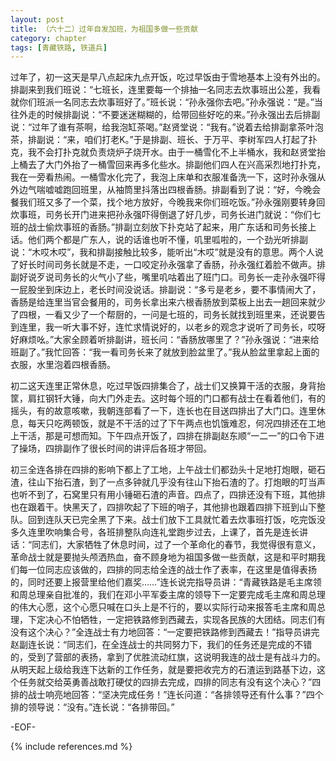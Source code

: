 ```yaml
---
layout: post
title: （六十二）过年自发加班，为祖国多做一些贡献
category: chapter
tags: [青藏铁路, 铁道兵]
---
```


过年了，初一这天是早八点起床九点开饭，吃过早饭由于雪地基本上没有外出的。排副来到我们班说：“七班长，连里要每一个排抽一名同志去炊事班出公差，我看就你们班派一名同志去炊事班好了。”班长说：“孙永强你去吧。”孙永强说：“是。”当往外走的时候排副说：“不要迷迷糊糊的，给带回些好吃的来。”孙永强出去后排副说：“过年了谁有茶啊，给我泡缸茶喝。”赵贤堂说：“我有。”说着去给排副拿茶叶泡茶，排副说：“来，咱们打老K。”于是排副、班长、于万平、李树军四人打起了扑克，我不会打扑克就负责烧炉子烧开水。由于一桶雪化不上半桶水，我和赵贤堂抬上桶去了大门外抬了一桶雪回来再多化些水。排副他们四人在兴高采烈地打扑克，我在一旁看热闹。一桶雪水化完了，我泡上床单和衣服准备洗一下，这时孙永强从外边气喘嘘嘘跑回班里，从袖筒里抖落出四根香肠。排副看到了说：“好，今晚会餐我们班又多了一个菜，找个地方放好，今晚我来你们班吃饭。”孙永强刚要转身回炊事班，司务长开门进来把孙永强吓得倒退了好几步，司务长进门就说：“你们七班的战士偷炊事班的香肠。”排副立刻放下扑克站了起来，用广东话和司务长接上话。他们两个都是广东人，说的话谁也听不懂，叽里呱啦的，一个劲光听排副说：“木哎木哎”，我和排副接触比较多，能听出“木哎”就是没有的意思。两个人说了好长时间司务长就是不走，一口咬定孙永强拿了香肠，孙永强红着脸不做声。排副好说歹说司务长的火气小了些，嘴里叽咕着出了班门口。司务长一走孙永强吓得一屁股坐到床边上，老长时间没说话。排副说：“多亏是老乡，要不事情闹大了，香肠是给连里当官会餐用的，司务长拿出来六根香肠放到菜板上出去一趟回来就少了四根，一看又少了一个帮厨的，一问是七班的，司务长就找到班里来，还说要告到连里，我一听大事不好，连忙求情说好的，以老乡的观念才说听了司务长，哎呀好麻烦吆。”大家全顾着听排副讲，班长问：“香肠放哪里了？”孙永强说：“进来给班副了。”我忙回答：“我一看司务长来了就放到脸盆里了。”我从脸盆里拿起上面的衣服，水里泡着四根香肠。

初二这天连里正常休息，吃过早饭四排集合了，战士们又换算干活的衣服，身背抬筐，肩扛钢钎大锤，向大门外走去。这时每个班的门口都有战士在看着他们，有的摇头，有的故意咳嗽，我朝连部看了一下，连长也在目送四排出了大门口。连里休息，每天只吃两顿饭，就是不干活的过了下午两点也饥饿难忍，何况四排还在工地上干活，那是可想而知。下午四点开饭了，四排在排副赵东顺“一二一”的口令下进了操场，四排副作了很长时间的讲评后各班才带回。

初三全连各排在四排的影响下都上了工地，上午战士们都劲头十足地打炮眼，砸石渣，往山下抬石渣，到了一点多钟就几乎没有往山下抬石渣的了。打炮眼的叮当声也听不到了，石窝里只有用小锤砸石渣的声音。四点了，四排还没有下班，其他排也在跟着干。快黑天了，四排吹起了下班的哨子，其他排也跟着四排下班到山下整队。回到连队天已完全黑了下来。战士们放下工具就忙着去炊事班打饭，吃完饭没多久连里吹响集合号，各班排整队向连礼堂跑步过去，上课了，首先是连长讲话：“同志们，大家牺牲了休息时间，过了一个革命化的春节，我觉得很有意义，革命战士就是要抛头颅洒热血，奋不顾身地为祖国多做一些贡献，这是和平时期我们每一位同志应该做的，四排的同志给全连的战士作了表率，在这里是值得表扬的，同时还要上报营里给他们嘉奖……”连长说完指导员讲：“青藏铁路是毛主席领和周总理亲自批准的，我们在邓小平军委主席的领导下一定要完成毛主席和周总理的伟大心愿，这个心愿只喊在口头上是不行的，要以实际行动来报答毛主席和周总理，下定决心不怕牺牲，一定把铁路修到西藏去，实现各民族的大团结。同志们有没有这个决心？”全连战士有力地回答：“一定要把铁路修到西藏去！”指导员讲完赵副连长说：“同志们，在全连战士的共同努力下，我们的任务还是完成的不错的，受到了营部的表扬，拿到了优胜流动红旗，这说明我连的战士是有战斗力的。从明天起上级给我连下达新的工作任务，就是要把收完方的石渣运到路基下边，这个任务就交给英勇善战敢打硬仗的四排去完成，四排的同志有没有这个决心？”四排的战士响亮地回答：“坚决完成任务！”连长问道：“各排领导还有什么事？”四个排的领导说：“没有。”连长说：“各排带回。”

-EOF-

{% include references.md %}
